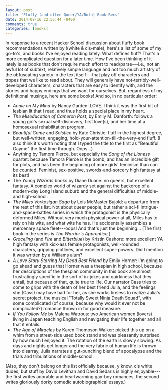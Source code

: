 ```yaml
---
layout: post
title: "Fluffy (and often Queer/YA/Both) Book Recs"
date: 2014-08-16 22:55:44 -0400
comments: true
categories: [books]
---
```

In response to a recent Hacker School discussion about fluffy book recommendations written by !(white & cis-male), here's a list of some of my go-to's, and books I've enjoyed reading lately. What defines fluff? That's a more complicated question for a later time. How I've been thinking of it lately is as books that don't require much effort to read/parse---i.e., not an awful lot of subtext, relatively simple language and not too much artistry of the obfuscating variety in the text itself---that play off characters and tropes that we like to read about. They will generally have not-terribly-well-developed characters, characters that are easy to identify with, and the stories and happy endings that we want for ourselves. But, regardless of my definitional musings, here are some books! And so, in no particular order:

* _Annie on My Mind_ by Nancy Garden: LOVE. I think it was the first bit of lesbian lit that I read, and thus holds a special place in my heart.
* _The Miseducation of Cameron Post_, by Emily M. Danforth: follows a young girl's sexual self-discovery, first love(s), and her time at a homosexual rehabilitation program.
* _Beautiful Game_ and _Solstice_ by Kate Christie: fluff in the highest degree, but well-written, engaging, hold-your-attention-till-the-very-end fluff. (I also think it's worth noting that I typed the title to the first as "Beautiful Gayme" the first time through. Oops...)
* Anything by Tamora Pierce, but especially the _Song of the Lioness_ quartet: because Tamora Pierce is the bomb, and has an incredible gift for plots, and has been the beginning of more girls' feminism than can be counted. Feminist, sex-positive, swords-and-sorcery high fantasy at its best!<!-- more -->
* The _Young Wizards_ books by Diane Duane: no queers, but excellent fantasy. A complex world of wizardy set against the backdrop of a modern-day Long Island suburb and the general difficulties of middle- and high-school.
* _The Miles Vorkosigan Saga_ by Lois McMaster Bujold: a departure from the rest of this list. Not about queer people, but rather a sci-fi intrigue-and-space-battles series in which the protagonist is the physically deformed Miles. Without very much physical power at all, Miles has to rely on his wits, and what wits he has. He accidentally assembles a mercenary space fleet---oops! And that's just the beginning... (The first book in the series is _The Warrior's Apprentice_.)
* _Graceling_ (and _Fire_ and _Bitterblue_) by Kristin Cashore: more excellent YA high fantasy with kick-ass female protagonists, well-rounded characters, gripping plotlines, and excellent super-powers. Did I mention it was written by a Williams alum?
* _A Love Story Starring My Dead Best Friend_ by Emily Horner: I'm going to go ahead and guess that Horner was a thespian in high school, because her descriptions of the thespian community in this book are almost frustratingly specific in the sort of in-jokes and quirkiness that they entail, but because of that, quite true to life. Our narrator Cass tries to come to grips with the death of her best friend Julia, and the feelings she (Cass) may have had for her, as she works tireless to realize Julia's secret project, the musical "Totally Sweet Ninja Death Squad", with some complicated (of course, because why would it ever not be complicated?) romance thrown in for good measure.
* _If You Follow Me_ by Malena Watrous: two American women (lovers) living in Japan teaching English and navigating their life together and all that it entails.
* _The Age of Miracles_ by Karen Thompson Walker: picked this up on a whim from a street-side used book stand and was pleasantly surprised by how much I enjoyed it. The rotation of the earth is slowly slowing. As days and nights get longer and the very fabric of human life is thrown into disarray, Julia narrates a gut-punching blend of apocalypse and the trials and tribulations of middle-school.

(Also, they don't belong on this list officially because, y'know, cis white dudes, but stuff by David Levithan and David Sedaris is highly enjoyable---the first writes adorable and heartwarming gay-boy romances, the second writes gloriously dorky comedic autobiographical essays.)